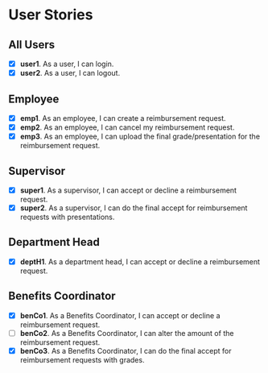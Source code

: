 # User Stories

## All Users
- [x] **user1**. As a user, I can login.
- [x] **user2**. As a user, I can logout.

## Employee
- [x] **emp1**. As an employee, I can create a reimbursement request.
- [x] **emp2**. As an employee, I can cancel my reimbursement request.
- [x] **emp3**. As an employee, I can upload the final grade/presentation for the reimbursement request. 

## Supervisor
- [x] **super1**. As a supervisor, I can accept or decline a reimbursement request.
- [x] **super2**. As a supervisor, I can do the final accept for reimbursement requests with presentations.

## Department Head
- [x] **deptH1**. As a department head, I can accept or decline a reimbursement request.

## Benefits Coordinator
- [x] **benCo1**. As a Benefits Coordinator, I can accept or decline a reimbursement request.
- [ ] **benCo2**. As a Benefits Coordinator, I can alter the amount of the reimbursement request.
- [x] **benCo3**. As a Benefits Coordinator, I can do the final accept for reimbursement requests with grades.